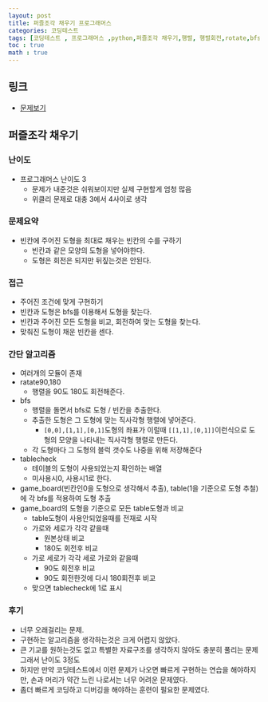 ```yaml
---
layout: post
title: 퍼즐조각 채우기 프로그래머스
categories: 코딩테스트
tags: [코딩테스트 , 프로그래머스 ,python,퍼즐조각 채우기,행렬, 행렬회전,rotate,bfs,프로그래머스 위클리 3주차]
toc : true
math : true
---
```


## 링크
- [문제보기](https://programmers.co.kr/learn/courses/30/lessons/84021)

## 퍼즐조각 채우기

### 난이도
- 프로그래머스 난이도 3
  - 문제가 내준것은 쉬워보이지만 실제 구현할게 엄청 많음
  - 위클리 문제로 대충 3에서 4사이로 생각

### 문제요약
- 빈칸에 주어진 도형을 최대로 채우는 빈칸의 수를 구하기
  - 빈칸과 같은 모양의 도형을 넣어야한다.
  - 도형은 회전은 되지만 뒤짚는것은 안된다.

### 접근
- 주어진 조건에 맞게 구현하기
- 빈칸과 도형은 bfs를 이용해서 도형을 찾는다.
- 빈칸과 주어진 모든 도형을 비교, 회전하여 맞는 도형을 찾는다.
- 맞춰진 도형이 채운 빈칸을 센다.

### 간단 알고리즘
- 여러개의 모듈이 존재
- ratate90,180
  - 행렬을 90도 180도 회전해준다.
- bfs
  - 행렬을 돌면서 bfs로 도형 / 빈칸을 추출한다.
  - 추출한 도형은 그 도형에 맞는 직사각형 행렬에 넣어준다.
    - `[0,0],[1,1],[0,1]`도형의 좌표가 이럴때 `[[1,1],[0,1]]`이런식으로 도형의 모양을 나타내는 직사각형 행렬로 만든다.
  - 각 도형마다 그 도형의 블럭 갯수도 나중을 위해 저장해준다
- tablecheck
  - 테이블의 도형이 사용되었는지 확인하는 배열
  - 미사용시0, 사용시1로 한다.
- game_board(빈칸인0을 도형으로 생각해서 추출), table(1을 기준으로 도형 추철)에 각 bfs를 적용하여 도형 추출
- game_board의 도형을 기준으로 모든 table도형과 비교
  - table도형이 사용안되었을때를 전재로 시작
  - 가로와 세로가 각각 같을때
    - 원본상태 비교
    - 180도 회전후 비교
  - 가로 세로가 각각 세로 가로와 같을때
    - 90도 회전후 비교
    - 90도 회전한것에 다시 180회전후 비교
  - 맞으면 tablecheck에 1로 표시

### 후기
- 너무 오래걸리는 문제.
- 구현하는 알고리즘을 생각하는것은 크게 어렵지 않았다.
- 큰 기교를 원하는것도 없고 특별한 자료구조를 생각하지 않아도 충분히 풀리는 문제 그래서 난이도 3정도
- 하지만 만약 코딩테스트에서 이런 문제가 나오면 빠르게 구현하는 연습을 해야하지만, 손과 머리가 약간 느린 나로서는 너무 어려운 문제였다.
- 좀더 빠르게 코딩하고 디버깅을 해야하는 훈련이 필요한 문제였다.
